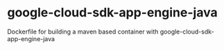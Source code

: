 # google-cloud-sdk-app-engine-java
Dockerfile for building a maven based container with google-cloud-sdk-app-engine-java
